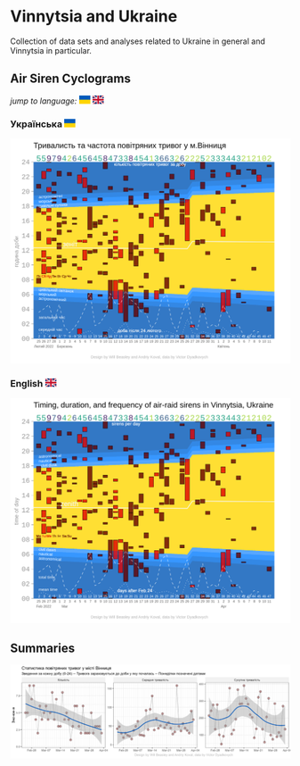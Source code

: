 Vinnytsia and Ukraine
==========================

Collection of data sets and analyses related to Ukraine in general and Vinnytsia in particular.

Air Siren Cyclograms
--------------------------

*jump to language:*  <a href="#українська-"><img src="utility/assets/../flag-icons-4.1.4/flags/4x3/ua.svg" alt = "ua" style="width:20px;"></a> <a href="#english-"><img src="utility/assets/../flag-icons-4.1.4/flags/4x3/gb.svg" alt = "en" style="width:20px;"></a>

### Українська <img src="utility/assets/../flag-icons-4.1.4/flags/4x3/ua.svg" alt = "ua" style="width:20px;">

![Air Sirens in Vinnytsia (UA)][air-ua]

### English <img src="utility/assets/../flag-icons-4.1.4/flags/4x3/gb.svg" alt = "gb" style="width:20px;">

![Air Sirens in Vinnytsia (EN)][air-en]

Summaries
--------------------------

![Air Sirens in Vinnytsia-summary][airsum]

<!-- image references -->
[air-en]:./analysis/report-1/prints/1-cyclogram-language_en.png

[air-ua]:./analysis/report-1/prints/1-cyclogram-language_ua.png

[airsum]:./analysis/report-1/prints/2-count-duration.png
